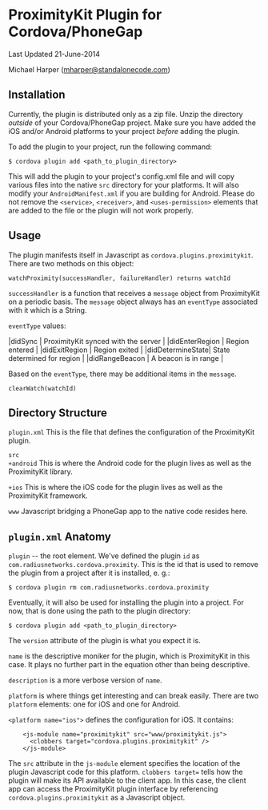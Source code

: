 ProximityKit Plugin for Cordova/PhoneGap
========================================

Last Updated 21-June-2014

Michael Harper (mharper@standalonecode.com)

Installation
------------
Currently, the plugin is distributed only as a zip file.  Unzip the directory *outside* of your Cordova/PhoneGap project.  Make sure you have added the iOS and/or Android platforms to your project *before* adding the plugin.

To add the plugin to your project, run the following command:

```
$ cordova plugin add <path_to_plugin_directory>
```

This will add the plugin to your project's config.xml file and will copy various files into the native `src` directory for your platforms.  It will also modify your `AndroidManifest.xml` if you are building for Android.  Please do not remove the `<service>`, `<receiver>`, and `<uses-permission>` elements that are added to the file or the plugin will not work properly.


Usage
-----
The plugin manifests itself in Javascript as `cordova.plugins.proximitykit`. There are two methods on this object:

`watchProximity(successHandler, failureHandler) returns watchId`

`successHandler` is a function that receives a `message` object from ProximityKit on a periodic basis.  The `message` object always has an `eventType` associated with it which is a String.

`eventType` values:

|didSync          | ProximityKit synced with the server |
|didEnterRegion   | Region entered                      |
|didExitRegion    | Region exited                       |
|didDetermineState| State determined for region         |
|didRangeBeacon   | A beacon is in range                |

Based on the `eventType`, there may be additional items in the `message`.

`clearWatch(watchId)`

Directory Structure
---
`plugin.xml` This is the file that defines the configuration of the ProximityKit plugin.

`src`<br/>
`+android` This is where the Android code for the plugin lives as well as the ProximityKit library.

`+ios` This is where the iOS code for the plugin lives as well as the ProximityKit framework.

`www` Javascript bridging a PhoneGap app to the native code resides here.

`plugin.xml` Anatomy
------------------

`plugin` -- the root element. We've defined the plugin `id` as `com.radiusnetworks.cordova.proximity`. This is the id that is used to remove the plugin from a project after it is installed, e. g.:

```
$ cordova plugin rm com.radiusnetworks.cordova.proximity
```

Eventually, it will also be used for installing the plugin into a project.  For now, that is done using the path to the plugin directory:

```
$ cordova plugin add <path_to_plugin_directory>
```

The `version` attribute of the plugin is what you expect it is.

`name` is the descriptive moniker for the plugin, which is ProximityKit in this case.  It plays no further part in the equation other than being descriptive.

`description` is a more verbose version of `name`.

`platform` is where things get interesting and can break easily.  There are two `platform` elements: one for iOS and one for Android.

`<platform name="ios">` defines the configuration for iOS. It contains:

```
    <js-module name="proximitykit" src="www/proximitykit.js">
      <clobbers target="cordova.plugins.proximitykit" />
    </js-module>
```
The `src` attribute in the `js-module` element specifies the location of the plugin Javascript code for this platform. `clobbers target=` tells how the plugin will make its API available to the client app.  In this case, the client app can access the ProximityKit plugin interface by referencing `cordova.plugins.proximitykit` as a Javascript object.